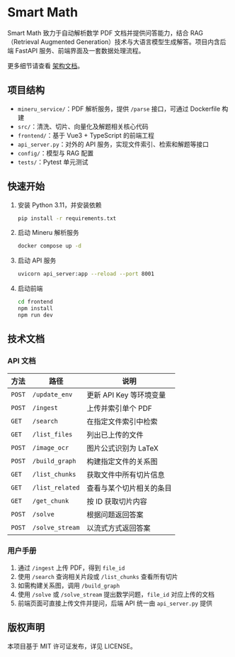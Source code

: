 # Smart Math

Smart Math 致力于自动解析数学 PDF 文档并提供问答能力，结合
RAG（Retrieval Augmented Generation）技术与大语言模型生成解答。项目内含后端
FastAPI 服务、前端界面及一套数据处理流程。

更多细节请查看 [架构文档](docs/architecture.md)。

## 项目结构
- `mineru_service/`：PDF 解析服务，提供 `/parse` 接口，可通过 Dockerfile 构建
- `src/`：清洗、切片、向量化及解题相关核心代码
- `frontend/`：基于 Vue3 + TypeScript 的前端工程
- `api_server.py`：对外的 API 服务，实现文件索引、检索和解题等接口
- `config/`：模型与 RAG 配置
- `tests/`：Pytest 单元测试

## 快速开始
1. 安装 Python 3.11，并安装依赖
   ```bash
   pip install -r requirements.txt
   ```
2. 启动 Mineru 解析服务
   ```bash
   docker compose up -d
   ```
3. 启动 API 服务
   ```bash
   uvicorn api_server:app --reload --port 8001
   ```
4. 启动前端
   ```bash
   cd frontend
   npm install
   npm run dev
   ```

## 技术文档
### API 文档
| 方法 | 路径 | 说明 |
| --- | --- | --- |
| `POST` | `/update_env` | 更新 API Key 等环境变量 |
| `POST` | `/ingest` | 上传并索引单个 PDF |
| `GET` | `/search` | 在指定文件索引中检索 |
| `GET` | `/list_files` | 列出已上传的文件 |
| `POST` | `/image_ocr` | 图片公式识别为 LaTeX |
| `POST` | `/build_graph` | 构建指定文件的关系图 |
| `GET` | `/list_chunks` | 获取文件中所有切片信息 |
| `GET` | `/list_related` | 查看与某个切片相关的条目 |
| `GET` | `/get_chunk` | 按 ID 获取切片内容 |
| `POST` | `/solve` | 根据问题返回答案 |
| `POST` | `/solve_stream` | 以流式方式返回答案 |

### 用户手册
1. 通过 `/ingest` 上传 PDF，得到 `file_id`
2. 使用 `/search` 查询相关片段或 `/list_chunks` 查看所有切片
3. 如需构建关系图，调用 `/build_graph`
4. 使用 `/solve` 或 `/solve_stream` 提出数学问题，`file_id` 对应上传的文档
5. 前端页面可直接上传文件并提问，后端 API 统一由 `api_server.py` 提供

## 版权声明
本项目基于 MIT 许可证发布，详见 LICENSE。